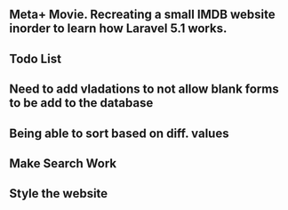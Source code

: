 ## Meta+ Movie. Recreating a small IMDB website inorder to learn how Laravel 5.1 works. 


## Todo List

## Need to add vladations to not allow blank forms to be add to the database 
## Being able to sort based on diff. values
## Make Search Work
## Style the website
